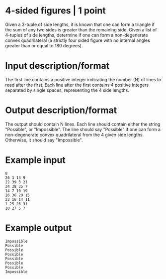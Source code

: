 4-sided figures | 1 point
=========================

Given a 3-tuple of side lengths, it is known that one can form a triangle if the sum of any two sides is greater than the remaining side. Given a list of 4-tuples of side lengths, determine if one can form a non-degenerate convex quadrilateral (a strictly four sided figure with no internal angles greater than or equal to 180 degrees).

# Input description/format

The first line contains a positive integer indicating the number (N) of lines to read after the first. Each line after the first contains 4 positive integers separated by single spaces, representing the 4 side lengths.

# Output description/format

The output should contain N lines. Each line should contain either the string "Possible", or "Impossible". The line should say "Possible" if one can form a non-degenerate convex quadrilateral from the 4 given side lengths. Otherwise, it should say "Impossible".

# Example input
```
8
26 3 13 9
22 39 3 21
34 38 35 7
14 7 10 19
26 36 20 15
33 16 14 11
1 25 26 31
10 27 5 7
```
# Example output
```
Impossible
Possible
Possible
Possible
Possible
Possible
Possible
Impossible
```
